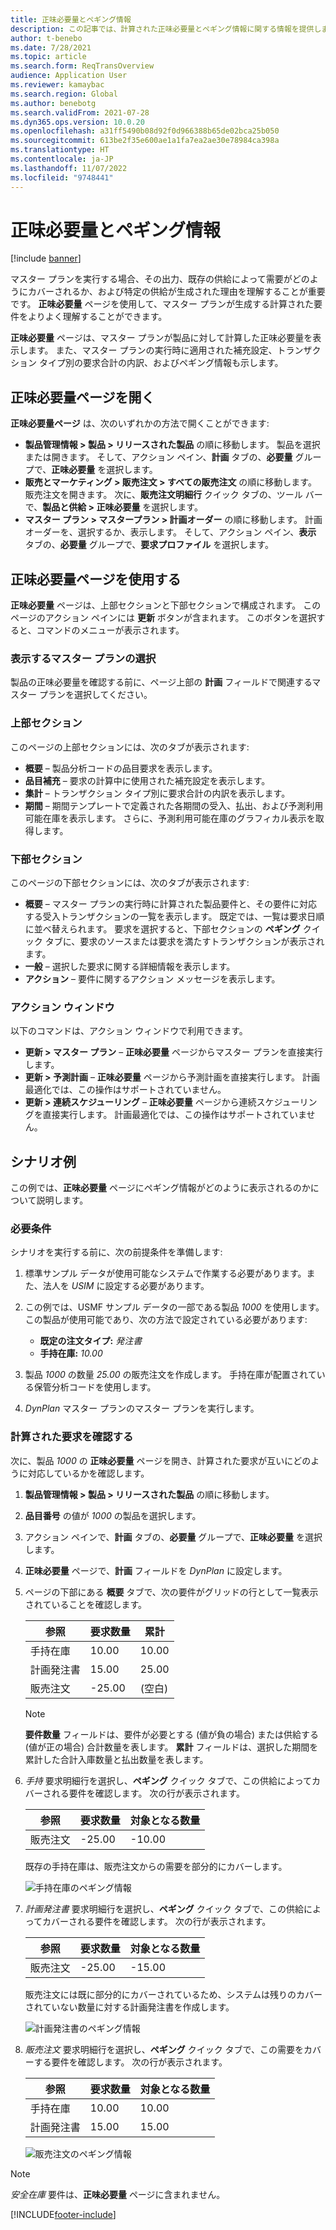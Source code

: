 ```yaml
---
title: 正味必要量とペギング情報
description: この記事では、計算された正味必要量とペギング情報に関する情報を提供します。
author: t-benebo
ms.date: 7/28/2021
ms.topic: article
ms.search.form: ReqTransOverview
audience: Application User
ms.reviewer: kamaybac
ms.search.region: Global
ms.author: benebotg
ms.search.validFrom: 2021-07-28
ms.dyn365.ops.version: 10.0.20
ms.openlocfilehash: a31ff5490b08d92f0d966388b65de02bca25b050
ms.sourcegitcommit: 613be2f35e600ae1a1fa7ea2ae30e78984ca398a
ms.translationtype: HT
ms.contentlocale: ja-JP
ms.lasthandoff: 11/07/2022
ms.locfileid: "9748441"
---
```

# <a name="net-requirements-and-pegging-information"></a>正味必要量とペギング情報

[!include [banner](../../includes/banner.md)]

マスター プランを実行する場合、その出力、既存の供給によって需要がどのようにカバーされるか、および特定の供給が生成された理由を理解することが重要です。 **正味必要量** ページを使用して、マスター プランが生成する計算された要件をよりよく理解することができます。

**正味必要量** ページは、マスター プランが製品に対して計算した正味必要量を表示します。 また、マスター プランの実行時に適用された補充設定、トランザクション タイプ別の要求合計の内訳、およびペギング情報も示します。

## <a name="open-the-net-requirements-page"></a>正味必要量ページを開く

**正味必要量ページ** は、次のいずれかの方法で開くことができます:

- **製品管理情報 \> 製品 \> リリースされた製品** の順に移動します。 製品を選択または開きます。 そして、アクション ペイン、**計画** タブの、**必要量** グループで、**正味必要量** を選択します。
- **販売とマーケティング \> 販売注文 \> すべての販売注文** の順に移動します。 販売注文を開きます。 次に、**販売注文明細行** クイック タブの、ツール バーで、**製品と供給 \> 正味必要量** を選択します。
- **マスター プラン \> マスタープラン \> 計画オーダー** の順に移動します。 計画オーダーを、選択するか、表示します。 そして、アクション ペイン、**表示** タブの、**必要量** グループで、**要求プロファイル** を選択します。

## <a name="use-the-net-requirements-page"></a>正味必要量ページを使用する

**正味必要量** ページは、上部セクションと下部セクションで構成されます。 このページのアクション ペインには **更新** ボタンが含まれます。 このボタンを選択すると、コマンドのメニューが表示されます。

### <a name="select-a-master-plan-to-view"></a>表示するマスター プランの選択

製品の正味必要量を確認する前に、ページ上部の **計画** フィールドで関連するマスター プランを選択してください。

### <a name="upper-section"></a>上部セクション

このページの上部セクションには、次のタブが表示されます:

- **概要** – 製品分析コードの品目要求を表示します。
- **品目補充** – 要求の計算中に使用された補充設定を表示します。
- **集計** – トランザクション タイプ別に要求合計の内訳を表示します。
- **期間** – 期間テンプレートで定義された各期間の受入、払出、および予測利用可能在庫を表示します。 さらに、予測利用可能在庫のグラフィカル表示を取得します。

### <a name="lower-section"></a>下部セクション

このページの下部セクションには、次のタブが表示されます:

- **概要** – マスター プランの実行時に計算された製品要件と、その要件に対応する受入トランザクションの一覧を表示します。 既定では、一覧は要求日順に並べ替えられます。 要求を選択すると、下部セクションの **ペギング** クイック タブに、要求のソースまたは要求を満たすトランザクションが表示されます。
- **一般** – 選択した要求に関する詳細情報を表示します。
- **アクション** – 要件に関するアクション メッセージを表示します。

### <a name="the-action-pane"></a>アクション ウィンドウ

以下のコマンドは、アクション ウィンドウで利用できます。

- **更新 \> マスター プラン** – **正味必要量** ページからマスター プランを直接実行します。
- **更新 \> 予測計画** – **正味必要量** ページから予測計画を直接実行します。 計画最適化では、この操作はサポートされていません。
- **更新 \> 連続スケジューリング** – **正味必要量** ページから連続スケジューリングを直接実行します。 計画最適化では、この操作はサポートされていません。

## <a name="example-scenario"></a>シナリオ例

この例では、**正味必要量** ページにペギング情報がどのように表示されるのかについて説明します。

### <a name="prerequisites"></a>必要条件

シナリオを実行する前に、次の前提条件を準備します:

1. 標準サンプル データが使用可能なシステムで作業する必要があります。また、法人を *USIM* に設定する必要があります。
2. この例では、USMF サンプル データの一部である製品 *1000* を使用します。 この製品が使用可能であり、次の方法で設定されている必要があります:

    - **既定の注文タイプ:** *発注書*
    - **手持在庫:** *10.00*

3. 製品 *1000* の数量 *25.00* の販売注文を作成します。 手持在庫が配置されている保管分析コードを使用します。
4. *DynPlan* マスター プランのマスター プランを実行します。

### <a name="review-the-calculated-requirements"></a>計算された要求を確認する

次に、製品 *1000* の **正味必要量** ページを開き、計算された要求が互いにどのように対応しているかを確認します。

1. **製品管理情報 \> 製品 \> リリースされた製品** の順に移動します。
1. **品目番号** の値が *1000* の製品を選択します。
1. アクション ペインで、**計画** タブの、**必要量** グループで、**正味必要量** を選択します。
1. **正味必要量** ページで、**計画** フィールドを *DynPlan* に設定します。
1. ページの下部にある **概要** タブで、次の要件がグリッドの行として一覧表示されていることを確認します。

    | 参照 | 要求数量 | 累計 |
    |---|---|---|
    | 手持在庫 | 10.00 | 10.00 |
    | 計画発注書 | 15.00 | 25.00 |
    | 販売注文 | -25.00 | (空白) |

    > [!NOTE]
    > **要件数量** フィールドは、要件が必要とする (値が負の場合) または供給する (値が正の場合) 合計数量を表します。 **累計** フィールドは、選択した期間を累計した合計入庫数量と払出数量を表します。

1. *手持* 要求明細行を選択し、**ペギング** クイック タブで、この供給によってカバーされる要件を確認します。 次の行が表示されます。

    | 参照 | 要求数量 | 対象となる数量 |
    |---|---|---|
    | 販売注文 | -25.00 | -10.00 |

    既存の手持在庫は、販売注文からの需要を部分的にカバーします。

    ![手持在庫のペギング情報](media/pegging-on-hand.png "手持在庫のペギング情報")

1. *計画発注書* 要求明細行を選択し、**ペギング** クイック タブで、この供給によってカバーされる要件を確認します。 次の行が表示されます。

    | 参照 | 要求数量 | 対象となる数量 |
    |---|---|---|
    | 販売注文 | -25.00 | -15.00 |

    販売注文には既に部分的にカバーされているため、システムは残りのカバーされていない数量に対する計画発注書を作成します。

    ![計画発注書のペギング情報](media/pegging-planned-purchase-order.png "計画発注書のペギング情報")

1. *販売注文* 要求明細行を選択し、**ペギング** クイック タブで、この需要をカバーする要件を確認します。 次の行が表示されます。

    | 参照 | 要求数量 | 対象となる数量 |
    |---|---|---|
    | 手持在庫 | 10.00 | 10.00 |
    | 計画発注書 | 15.00 | 15.00 |

    ![販売注文のペギング情報](media/pegging-planned-purchase-order.png "販売注文のペギング情報")

> [!NOTE]
> *安全在庫* 要件は、**正味必要量** ページに含まれません。

[!INCLUDE[footer-include](../../../includes/footer-banner.md)]
